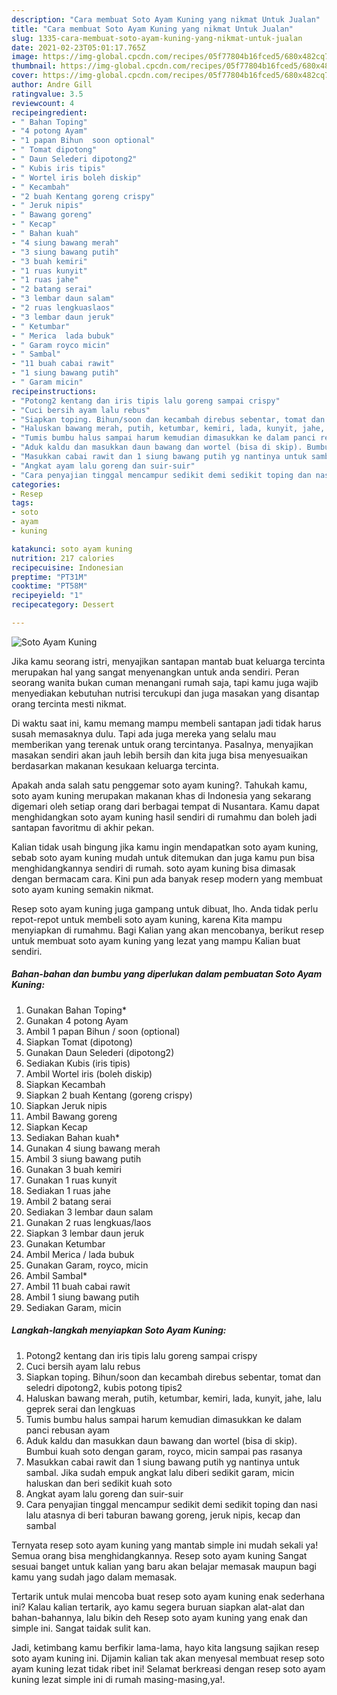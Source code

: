 ```yaml
---
description: "Cara membuat Soto Ayam Kuning yang nikmat Untuk Jualan"
title: "Cara membuat Soto Ayam Kuning yang nikmat Untuk Jualan"
slug: 1335-cara-membuat-soto-ayam-kuning-yang-nikmat-untuk-jualan
date: 2021-02-23T05:01:17.765Z
image: https://img-global.cpcdn.com/recipes/05f77804b16fced5/680x482cq70/soto-ayam-kuning-foto-resep-utama.jpg
thumbnail: https://img-global.cpcdn.com/recipes/05f77804b16fced5/680x482cq70/soto-ayam-kuning-foto-resep-utama.jpg
cover: https://img-global.cpcdn.com/recipes/05f77804b16fced5/680x482cq70/soto-ayam-kuning-foto-resep-utama.jpg
author: Andre Gill
ratingvalue: 3.5
reviewcount: 4
recipeingredient:
- " Bahan Toping"
- "4 potong Ayam"
- "1 papan Bihun  soon optional"
- " Tomat dipotong"
- " Daun Selederi dipotong2"
- " Kubis iris tipis"
- " Wortel iris boleh diskip"
- " Kecambah"
- "2 buah Kentang goreng crispy"
- " Jeruk nipis"
- " Bawang goreng"
- " Kecap"
- " Bahan kuah"
- "4 siung bawang merah"
- "3 siung bawang putih"
- "3 buah kemiri"
- "1 ruas kunyit"
- "1 ruas jahe"
- "2 batang serai"
- "3 lembar daun salam"
- "2 ruas lengkuaslaos"
- "3 lembar daun jeruk"
- " Ketumbar"
- " Merica  lada bubuk"
- " Garam royco micin"
- " Sambal"
- "11 buah cabai rawit"
- "1 siung bawang putih"
- " Garam micin"
recipeinstructions:
- "Potong2 kentang dan iris tipis lalu goreng sampai crispy"
- "Cuci bersih ayam lalu rebus"
- "Siapkan toping. Bihun/soon dan kecambah direbus sebentar, tomat dan seledri dipotong2, kubis potong tipis2"
- "Haluskan bawang merah, putih, ketumbar, kemiri, lada, kunyit, jahe, lalu geprek serai dan lengkuas"
- "Tumis bumbu halus sampai harum kemudian dimasukkan ke dalam panci rebusan ayam"
- "Aduk kaldu dan masukkan daun bawang dan wortel (bisa di skip). Bumbui kuah soto dengan garam, royco, micin sampai pas rasanya"
- "Masukkan cabai rawit dan 1 siung bawang putih yg nantinya untuk sambal. Jika sudah empuk angkat lalu diberi sedikit garam, micin haluskan dan beri sedikit kuah soto"
- "Angkat ayam lalu goreng dan suir-suir"
- "Cara penyajian tinggal mencampur sedikit demi sedikit toping dan nasi lalu atasnya di beri taburan bawang goreng, jeruk nipis, kecap dan sambal"
categories:
- Resep
tags:
- soto
- ayam
- kuning

katakunci: soto ayam kuning 
nutrition: 217 calories
recipecuisine: Indonesian
preptime: "PT31M"
cooktime: "PT58M"
recipeyield: "1"
recipecategory: Dessert

---
```



![Soto Ayam Kuning](https://img-global.cpcdn.com/recipes/05f77804b16fced5/680x482cq70/soto-ayam-kuning-foto-resep-utama.jpg)

Jika kamu seorang istri, menyajikan santapan mantab buat keluarga tercinta merupakan hal yang sangat menyenangkan untuk anda sendiri. Peran seorang  wanita bukan cuman menangani rumah saja, tapi kamu juga wajib menyediakan kebutuhan nutrisi tercukupi dan juga masakan yang disantap orang tercinta mesti nikmat.

Di waktu  saat ini, kamu memang mampu membeli santapan jadi tidak harus susah memasaknya dulu. Tapi ada juga mereka yang selalu mau memberikan yang terenak untuk orang tercintanya. Pasalnya, menyajikan masakan sendiri akan jauh lebih bersih dan kita juga bisa menyesuaikan berdasarkan makanan kesukaan keluarga tercinta. 



Apakah anda salah satu penggemar soto ayam kuning?. Tahukah kamu, soto ayam kuning merupakan makanan khas di Indonesia yang sekarang digemari oleh setiap orang dari berbagai tempat di Nusantara. Kamu dapat menghidangkan soto ayam kuning hasil sendiri di rumahmu dan boleh jadi santapan favoritmu di akhir pekan.

Kalian tidak usah bingung jika kamu ingin mendapatkan soto ayam kuning, sebab soto ayam kuning mudah untuk ditemukan dan juga kamu pun bisa menghidangkannya sendiri di rumah. soto ayam kuning bisa dimasak dengan bermacam cara. Kini pun ada banyak resep modern yang membuat soto ayam kuning semakin nikmat.

Resep soto ayam kuning juga gampang untuk dibuat, lho. Anda tidak perlu repot-repot untuk membeli soto ayam kuning, karena Kita mampu menyiapkan di rumahmu. Bagi Kalian yang akan mencobanya, berikut resep untuk membuat soto ayam kuning yang lezat yang mampu Kalian buat sendiri.

<!--inarticleads1-->

##### Bahan-bahan dan bumbu yang diperlukan dalam pembuatan Soto Ayam Kuning:

1. Gunakan  Bahan Toping*
1. Gunakan 4 potong Ayam
1. Ambil 1 papan Bihun / soon (optional)
1. Siapkan  Tomat (dipotong)
1. Gunakan  Daun Selederi (dipotong2)
1. Sediakan  Kubis (iris tipis)
1. Ambil  Wortel iris (boleh diskip)
1. Siapkan  Kecambah
1. Siapkan 2 buah Kentang (goreng crispy)
1. Siapkan  Jeruk nipis
1. Ambil  Bawang goreng
1. Siapkan  Kecap
1. Sediakan  Bahan kuah*
1. Gunakan 4 siung bawang merah
1. Ambil 3 siung bawang putih
1. Gunakan 3 buah kemiri
1. Gunakan 1 ruas kunyit
1. Sediakan 1 ruas jahe
1. Ambil 2 batang serai
1. Sediakan 3 lembar daun salam
1. Gunakan 2 ruas lengkuas/laos
1. Siapkan 3 lembar daun jeruk
1. Gunakan  Ketumbar
1. Ambil  Merica / lada bubuk
1. Gunakan  Garam, royco, micin
1. Ambil  Sambal*
1. Ambil 11 buah cabai rawit
1. Ambil 1 siung bawang putih
1. Sediakan  Garam, micin




<!--inarticleads2-->

##### Langkah-langkah menyiapkan Soto Ayam Kuning:

1. Potong2 kentang dan iris tipis lalu goreng sampai crispy
1. Cuci bersih ayam lalu rebus
1. Siapkan toping. Bihun/soon dan kecambah direbus sebentar, tomat dan seledri dipotong2, kubis potong tipis2
1. Haluskan bawang merah, putih, ketumbar, kemiri, lada, kunyit, jahe, lalu geprek serai dan lengkuas
1. Tumis bumbu halus sampai harum kemudian dimasukkan ke dalam panci rebusan ayam
1. Aduk kaldu dan masukkan daun bawang dan wortel (bisa di skip). Bumbui kuah soto dengan garam, royco, micin sampai pas rasanya
1. Masukkan cabai rawit dan 1 siung bawang putih yg nantinya untuk sambal. Jika sudah empuk angkat lalu diberi sedikit garam, micin haluskan dan beri sedikit kuah soto
1. Angkat ayam lalu goreng dan suir-suir
1. Cara penyajian tinggal mencampur sedikit demi sedikit toping dan nasi lalu atasnya di beri taburan bawang goreng, jeruk nipis, kecap dan sambal




Ternyata resep soto ayam kuning yang mantab simple ini mudah sekali ya! Semua orang bisa menghidangkannya. Resep soto ayam kuning Sangat sesuai banget untuk kalian yang baru akan belajar memasak maupun bagi kamu yang sudah jago dalam memasak.

Tertarik untuk mulai mencoba buat resep soto ayam kuning enak sederhana ini? Kalau kalian tertarik, ayo kamu segera buruan siapkan alat-alat dan bahan-bahannya, lalu bikin deh Resep soto ayam kuning yang enak dan simple ini. Sangat taidak sulit kan. 

Jadi, ketimbang kamu berfikir lama-lama, hayo kita langsung sajikan resep soto ayam kuning ini. Dijamin kalian tak akan menyesal membuat resep soto ayam kuning lezat tidak ribet ini! Selamat berkreasi dengan resep soto ayam kuning lezat simple ini di rumah masing-masing,ya!.

